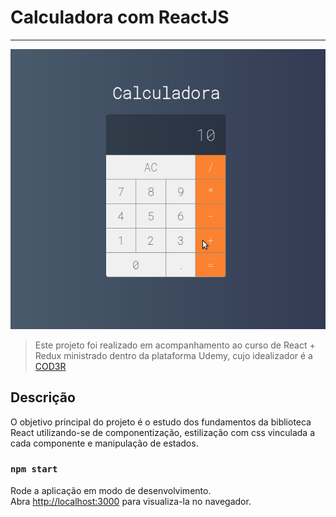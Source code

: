 # Calculadora com ReactJS

---

[![Foto do projeto](./src/md/calculadora_md.gif)](https://diglopes.github.io/calculadora-react)

> Este projeto foi realizado em acompanhamento ao curso de React + Redux ministrado dentro da plataforma Udemy, cujo idealizador é a [COD3R](https://www.cod3r.com.br/)

## Descrição

O objetivo principal do projeto é o estudo dos fundamentos da biblioteca React utilizando-se de componentização, estilização com css vinculada a cada componente e manipulação de estados.

### `npm start`

Rode a aplicação em modo de desenvolvimento. <br>
Abra [http://localhost:3000](http://localhost:3000) para visualiza-la no navegador.

